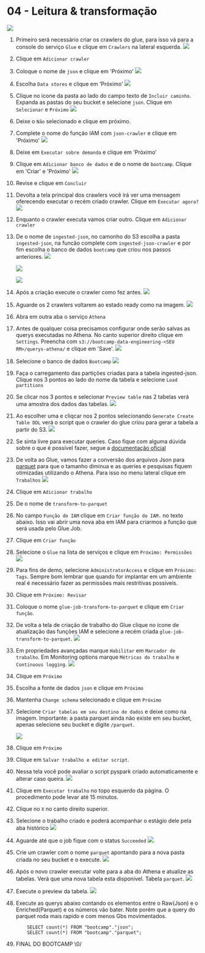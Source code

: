 # 04 - Leitura & transformação

![](img/arch-glue-athena.png)

1. Primeiro será necessário criar os crawlers do glue, para isso vá para a console do serviço `Glue` e clique em `Crawlers` na lateral esquerda.
   ![](img/glue1.png)
2. Clique em `Adicionar crawler`
3. Coloque o nome de `json` e clique em 'Próximo'
   ![](img/glue2.png)
4. Escolha `Data stores` e clique em 'Próximo'
   ![](img/glue3.png)
5. Clique no icone da pasta ao lado do campo texto de `Incluir caminho`. Expanda as pastas do seu bucket e selecione `json`. Clique em `Selecionar` e `Próximo`
   ![](img/glue4.png)
6. Deixe o `Não` selecionado e clique em próximo.
7. Complete o nome do função IAM com `json-crawler` e clique em 'Próximo'
   ![](img/glue5.png)
8. Deixe em `Executar sobre demanda` e clique em 'Próximo'
9. Clique em `Adicionar banco de dados` e de o nome de `bootcamp`. Clique em 'Criar' e 'Próximo'
    ![](img/glue6.png)
10. Revise e clique em `Concluir`
11. Devolta a tela principal dos crawlers você irá ver uma mensagem oferecendo executar o recém criado crawler. Clique em `Executar agora?`
    ![](img/glue7.png)
12. Enquanto o crawler executa vamos criar outro. Clique em `Adicionar crawler`
13. De o nome de `ingested-json`, no camonho do S3 escolha a pasta `ingested-json`, na funcão complete com `ingested-json-crawler` e por fim escolha o banco de dados `bootcamp` que criou nos passos anteriores.
    ![](img/glue8.png)
    
    ![](img/glue9.png)

    ![](img/glue10.png)

14. Após a criação execute o crawler como fez antes.
    ![](img/glue11.png)
15. Aguarde os 2 crawlers voltarem ao estado ready como na imagem.
    ![](img/glue12.png)
16. Abra em outra aba o serviço `Athena`
17. Antes de qualquer coisa precisamos configurar onde serão salvas as querys executadas no Athena. No canto superior direito clique em `Settings`. Preencha com `s3://bootcamp-data-engineering-<SEU RM>/querys-athena/` e clique em 'Save'.
    ![](img/athena1.png)
18. Selecione o banco de dados `Bootcamp`
    ![](img/athena2.png)
19. Faça o carregamento das partições criadas para a tabela ingested-json. Clique nos 3 pontos ao lado do nome da tabela e selecione `Load partitions`
20. Se clicar nos 3 pontos e selecionar `Preview table` nas 2 tabelas verá uma amostra dos dados das tabelas.
    ![](img/athena4.png)
21. Ao escolher uma e cliqcar nos 2 pontos selecionando `Generate Create Table DDL` verá o script que o crawler do glue criou para gerar a tabela a partir do S3.
    ![](img/athena5.png)
22. Se sinta livre para executar queries. Caso fique com alguma dúvida sobre o que é possível fazer, segue a [documentação oficial](https://docs.aws.amazon.com/athena/latest/ug/ddl-sql-reference.html)
23. De volta ao Glue, vamos fazer a conversão dos arquivos Json para [parquet](https://parquet.apache.org/documentation/latest/) para que o tamanho diminua e as queries e pesquisas fiquem otimizadas utilizando o Athena. Para isso no menu lateral clique em `Trabalhos`
    ![](img/transf1.png)
24. Clique em `Adicionar trabalho`
25. De o nome de `transform-to-parquet`
26. No campo `Função do IAM` clique em `Criar função do IAM.` no texto abaixo. Isso vai abrir uma nova aba em IAM para criarmos a função que será usada pelo Glue Job.
27. Clique em `Criar função`
28. Selecione o `Glue` na lista de serviços e clique em `Próximo: Permissões`
    ![](img/iam1.png)
29. Para fins de demo, selecione `AdministratorAccess` e clique em `Próximo: Tags`. Sempre bom lembrar que quando for implantar em um ambiente real é necessário fazer as permissões mais restritivas possiveis.
30. Clique em `Próximo: Revisar`
31. Coloque o nome `glue-job-transform-to-parquet` e clique em `Criar função`.
32. De volta a tela de criação de trabalho do Glue clique no icone de atualização das funções IAM e selecione a recém criada `glue-job-transform-to-parquet`.
    ![](img/transf2.png)
33. Em propriedades avançadas marque `Habilitar` em `Marcador de trabalho`. Em Monitoring options marque `Métricas do trabalho` e `Continuous logging`.
    ![](img/transf3.png)
34. Clique em `Próximo`
35. Escolha a fonte de dados `json` e clique em `Próximo`
36. Mantenha `Change schema` selecionado e clique em `Próximo`
37. Selecione `Criar tabelas em seu destino de dados` e deixe como na imagem. Importante: a pasta parquet ainda não existe em seu bucket, apenas selecione seu bucket e digite `/parquet`.
    
    ![](img/transf4.png)
38. Clique em `Próximo`
39. Clique em `Salvar trabalho e editar script`.
40. Nessa tela você pode avaliar o script pyspark criado automaticamente e alterar caso queira. 
    ![](img/transf5.png)
41. Clique em `Executar trabalho` no topo esquerdo da página. O procedimento pode levar até 15 minutos.
42. Clique no `X` no canto direito superior.
43. Selecione o trabalho criado e poderá acompanhar o estágio dele pela aba histórico
    ![](img/transf6.png)
44. Aguarde até que o job fique com o status `Succeeded` 
    ![](img/transf7.png)
45. Crie um crawler com o nome `parquet` apontando para a nova pasta criada no seu bucket e o execute.
    ![](img/transf8.png)
46. Após o novo crawler executar volte para a aba do Athena e atualize as tabelas. Verá que uma nova tabela esta disponivel. Tabela `parquet`.
    ![](img/athena6.png)
47. Execute o preview da tabela. 
    ![](img/Athena7.png)
48. Execute as querys abaixo contando os elementos entre o Raw(Json) e o Enriched(Parquet) e os números vão bater. Note porém que a query do parquet roda mais rapido e com menos Gbs movimentados.
    ```
        SELECT count(*) FROM "bootcamp"."json";
        SELECT count(*) FROM "bootcamp"."parquet";
    ```
 49. FINAL DO BOOTCAMP \0/ 
    
   

